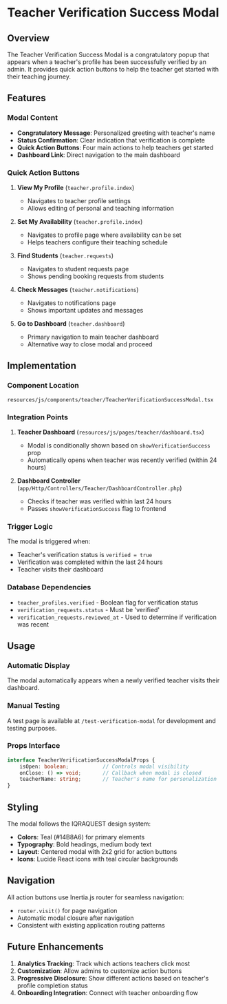 # Teacher Verification Success Modal

## Overview

The Teacher Verification Success Modal is a congratulatory popup that appears when a teacher's profile has been successfully verified by an admin. It provides quick action buttons to help the teacher get started with their teaching journey.

## Features

### Modal Content
- **Congratulatory Message**: Personalized greeting with teacher's name
- **Status Confirmation**: Clear indication that verification is complete
- **Quick Action Buttons**: Four main actions to help teachers get started
- **Dashboard Link**: Direct navigation to the main dashboard

### Quick Action Buttons

1. **View My Profile** (`teacher.profile.index`)
   - Navigates to teacher profile settings
   - Allows editing of personal and teaching information

2. **Set My Availability** (`teacher.profile.index`)
   - Navigates to profile page where availability can be set
   - Helps teachers configure their teaching schedule

3. **Find Students** (`teacher.requests`)
   - Navigates to student requests page
   - Shows pending booking requests from students

4. **Check Messages** (`teacher.notifications`)
   - Navigates to notifications page
   - Shows important updates and messages

5. **Go to Dashboard** (`teacher.dashboard`)
   - Primary navigation to main teacher dashboard
   - Alternative way to close modal and proceed

## Implementation

### Component Location
```
resources/js/components/teacher/TeacherVerificationSuccessModal.tsx
```

### Integration Points

1. **Teacher Dashboard** (`resources/js/pages/teacher/dashboard.tsx`)
   - Modal is conditionally shown based on `showVerificationSuccess` prop
   - Automatically opens when teacher was recently verified (within 24 hours)

2. **Dashboard Controller** (`app/Http/Controllers/Teacher/DashboardController.php`)
   - Checks if teacher was verified within last 24 hours
   - Passes `showVerificationSuccess` flag to frontend

### Trigger Logic

The modal is triggered when:
- Teacher's verification status is `verified = true`
- Verification was completed within the last 24 hours
- Teacher visits their dashboard

### Database Dependencies

- `teacher_profiles.verified` - Boolean flag for verification status
- `verification_requests.status` - Must be 'verified'
- `verification_requests.reviewed_at` - Used to determine if verification was recent

## Usage

### Automatic Display
The modal automatically appears when a newly verified teacher visits their dashboard.

### Manual Testing
A test page is available at `/test-verification-modal` for development and testing purposes.

### Props Interface

```typescript
interface TeacherVerificationSuccessModalProps {
    isOpen: boolean;           // Controls modal visibility
    onClose: () => void;       // Callback when modal is closed
    teacherName: string;       // Teacher's name for personalization
}
```

## Styling

The modal follows the IQRAQUEST design system:
- **Colors**: Teal (#14B8A6) for primary elements
- **Typography**: Bold headings, medium body text
- **Layout**: Centered modal with 2x2 grid for action buttons
- **Icons**: Lucide React icons with teal circular backgrounds

## Navigation

All action buttons use Inertia.js router for seamless navigation:
- `router.visit()` for page navigation
- Automatic modal closure after navigation
- Consistent with existing application routing patterns

## Future Enhancements

1. **Analytics Tracking**: Track which actions teachers click most
2. **Customization**: Allow admins to customize action buttons
3. **Progressive Disclosure**: Show different actions based on teacher's profile completion status
4. **Onboarding Integration**: Connect with teacher onboarding flow
